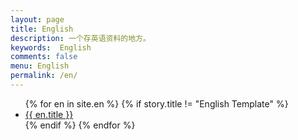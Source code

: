 ```yaml
---
layout: page
title: English
description: 一个存英语资料的地方。
keywords:  English
comments: false
menu: English
permalink: /en/
---
```


> 

<ul class="listing">
{% for en in site.en %}
{% if story.title != "English Template" %}
<li class="listing-item"><a href="{{ site.url }}{{ en.url }}">{{ en.title }}</a></li>
{% endif %}
{% endfor %}
</ul>
